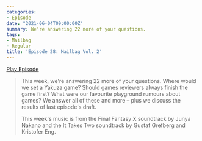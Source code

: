 ```yaml
---
categories:
- Episode
date: "2021-06-04T09:00:00Z"
summary: We're answering 22 more of your questions.
tags:
- Mailbag
- Regular
title: 'Episode 28: Mailbag Vol. 2'
---
```


[Play Episode](https://shows.acast.com/the-back-page-a-video-games-podcast/episodes/6249ec71be92a6001320e9be)
> This week, we're answering 22 more of your questions. Where would we set a Yakuza game? Should games reviewers always finish the game first? What were our favourite playground rumours about games? We answer all of these and more – plus we discuss the results of last episode's draft.
>
> This week's music is from the Final Fantasy X soundtrack by Junya Nakano and the It Takes Two soundtrack by Gustaf Grefberg and Kristofer Eng.